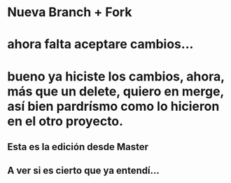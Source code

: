 # Nueva Branch + Fork
# ahora falta aceptare cambios...
# bueno ya hiciste los cambios, ahora, más que un delete, quiero en merge, así bien pardrísmo como lo hicieron en el otro proyecto.
## Esta es la edición desde Master
## A ver si es cierto que ya entendí...

